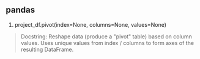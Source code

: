 ## pandas

1. project_df.pivot(index=None, columns=None, values=None)

> Docstring: Reshape data (produce a "pivot" table) based on column values. Uses unique values from index / columns to form axes of the resulting DataFrame.